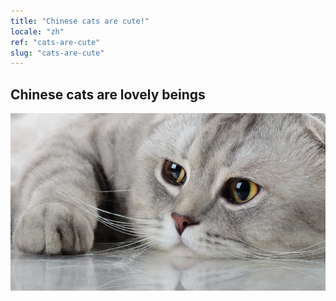 ```yaml
---
title: "Chinese cats are cute!"
locale: "zh"
ref: "cats-are-cute"
slug: "cats-are-cute"
---
```


## Chinese cats are lovely beings

![A cute cat](./cutecat.webp)
